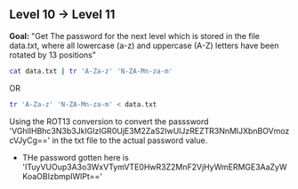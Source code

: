 ## Level 10 -> Level 11
**Goal:** "Get The password for the next level which is stored in the file data.txt, where all lowercase (a-z) and uppercase (A-Z) letters
 have been rotated by 13 positions"

```bash
cat data.txt | tr 'A-Za-z' 'N-ZA-Mn-za-m'
```
OR
```bash
tr 'A-Za-z' 'N-ZA-Mn-za-m' < data.txt
```

Using the ROT13 conversion to convert the passsword 'VGhlIHBhc3N3b3JkIGlzIGR0UjE3M2ZaS2IwUlJzREZTR3NnMlJXbnBOVmozcVJyCg=='
 in the txt file to the actual password value.

- THe password gotten here is 'ITuyVUOup3A3o3WxVTymVTE0HwR3Z2MnF2VjHyWmERMGE3AaZyWKoaOBIzbmpIWlPt=='

